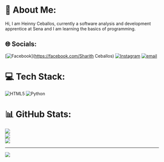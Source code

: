 # 💫 About Me:
Hi, I am Heinny Ceballos, currently a software analysis and development apprentice at Sena and I am learning the basics of programming.


## 🌐 Socials:
[![Facebook](https://img.shields.io/badge/Facebook-%231877F2.svg?logo=Facebook&logoColor=white)](https://facebook.com/Sharith Ceballos) [![Instagram](https://img.shields.io/badge/Instagram-%23E4405F.svg?logo=Instagram&logoColor=white)](https://instagram.com/heinny.ceballos) [![email](https://img.shields.io/badge/Email-D14836?logo=gmail&logoColor=white)](mailto:cheinnysharith@gmail.com) 

# 💻 Tech Stack:
![HTML5](https://img.shields.io/badge/html5-%23E34F26.svg?style=for-the-badge&logo=html5&logoColor=white) ![Python](https://img.shields.io/badge/python-3670A0?style=for-the-badge&logo=python&logoColor=ffdd54)
# 📊 GitHub Stats:
![](https://github-readme-stats.vercel.app/api?username=HeinnySCM&theme=radical&hide_border=true&include_all_commits=false&count_private=true)<br/>
![](https://nirzak-streak-stats.vercel.app/?user=HeinnySCM&theme=radical&hide_border=true)<br/>
![](https://github-readme-stats.vercel.app/api/top-langs/?username=HeinnySCM&theme=radical&hide_border=true&include_all_commits=false&count_private=true&layout=compact)

---
[![](https://visitcount.itsvg.in/api?id=HeinnySCM&icon=1&color=0)](https://visitcount.itsvg.in)

<!-- Proudly created with GPRM ( https://gprm.itsvg.in ) -->

